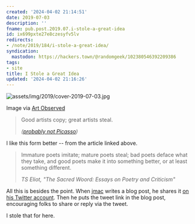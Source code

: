 ```yaml
---
created: '2024-04-02 21:14:51'
date: 2019-07-03
description: ''
fname: pub.post.2019.07.i-stole-a-great-idea
id: ix699pxte27e8czesyfv5lv
redirects:
- /note/2019/184/i-stole-a-great-idea/
syndication:
  mastodon: https://hackers.town/@randomgeek/102380546392209386
tags:
- site
title: I Stole a Great Idea
updated: '2024-04-02 21:16:26'
---
```


![assets/img/2019/cover-2019-07-03.jpg](assets/img/2019/cover-2019-07-03.jpg "Picasso's studio circa 1912")

Image via [Art Observed](http://artobserved.com/2011/03/go-see-new-york-picasso-guitars-1912-1914-at-the-moma-through-june-06-2011/)

> Good artists copy; great artists steal.
>
> <cite>([probably not Picasso](https://quoteinvestigator.com/2013/03/06/artists-steal/))</cite>

I like this form better -- from the article linked above.

> Immature poets imitate; mature poets steal; bad poets deface what they take,
> and good poets make it into something better, or at least something different.
>
> <cite>TS Eliot, "The Sacred Woord: Essays on Poetry and Criticism"</cite>

All this is besides the point. When [jmac](https://jmac.org/) writes a blog post, he shares it [on his Twitter account](https://twitter.com/jmacdotorg). Then he puts the tweet link in the blog post, encouraging folks to share or reply via the tweet.

I stole that for here.